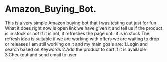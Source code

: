 # Amazon_Buying_Bot.
 This is a very simple Amazon buying bot that i was testing out just for fun .
 What it does right now is open link we have given it and tell us if the product is in stock or not
 If it is not, it refreshes the page until it is in stock 
 The refresh idea is suitable if we are working with offers we are waiting to drop or releases
 I am still working on it and my main goals are:
 1.Login and search based on Keywords
 2.Add the product to cart if it is available
 3.Checkout and send email to user
